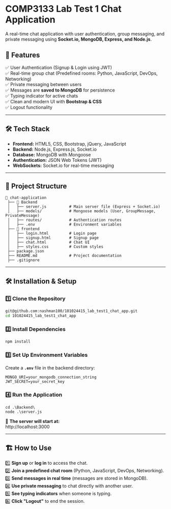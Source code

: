 # COMP3133 Lab Test 1 Chat Application

A real-time chat application with user authentication, group messaging, and private messaging using **Socket.io, MongoDB, Express, and Node.js**.

## 🚀 Features
✅ User Authentication (Signup & Login using JWT)  
✅ Real-time group chat (Predefined rooms: Python, JavaScript, DevOps, Networking)  
✅ Private messaging between users  
✅ Messages are **saved to MongoDB** for persistence  
✅ Typing indicator for active chats  
✅ Clean and modern UI with **Bootstrap & CSS**  
✅ Logout functionality  

---

## 🛠️ Tech Stack
- **Frontend:** HTML5, CSS, Bootstrap, jQuery, JavaScript  
- **Backend:** Node.js, Express.js, Socket.io  
- **Database:** MongoDB with Mongoose  
- **Authentication:** JSON Web Tokens (JWT)  
- **WebSockets:** Socket.io for real-time messaging  

---

## 📂 Project Structure
```
📂 chat-application
 ├── 📂 Backend
 │   ├── server.js          # Main server file (Express + Socket.io)
 │   ├── models/            # Mongoose models (User, GroupMessage, PrivateMessage)
 │   ├── routes/            # Authentication routes
 │   ├── .env               # Environment variables
 ├── 📂 frontend
 │   ├── login.html         # Login page
 │   ├── signup.html        # Signup page
 │   ├── chat.html          # Chat UI
 │   ├── styles.css         # Custom styles
 ├── package.json
 ├── README.md              # Project documentation
 ├── .gitignore
```

---

## 🛠️ Installation & Setup
### **1️⃣ Clone the Repository**
```sh
git@github.com:nashman100/101024415_lab_test1_chat_app.git
cd 101024415_lab_test1_chat_app
```

### **2️⃣ Install Dependencies**
```sh
npm install
```

### **3️⃣ Set Up Environment Variables**
Create a **`.env`** file in the backend directory:
```
MONGO_URI=your_mongodb_connection_string
JWT_SECRET=your_secret_key
```

### **4️⃣ Run the Application**
```
cd .\Backend\
node .\server.js
```
📌 **The server will start at:**  
http://localhost:3000  

---

## 🏗️ How to Use
1️⃣ **Sign up** or **log in** to access the chat.  
2️⃣ **Join a predefined chat room** (Python, JavaScript, DevOps, Networking).  
3️⃣ **Send messages in real time** (messages are stored in MongoDB).  
4️⃣ **Use private messaging** to chat directly with another user.  
5️⃣ **See typing indicators** when someone is typing.  
6️⃣ **Click "Logout"** to end the session.  
